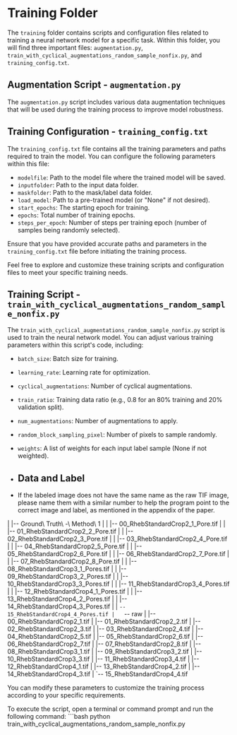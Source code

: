 # Training Folder

The `training` folder contains scripts and configuration files related to training a neural network model for a specific task. Within this folder, you will find three important files: `augmentation.py`, `train_with_cyclical_augmentations_random_sample_nonfix.py`, and `training_config.txt`.

## Augmentation Script - `augmentation.py`

The `augmentation.py` script includes various data augmentation techniques that will be used during the training process to improve model robustness.


## Training Configuration - `training_config.txt`

The `training_config.txt` file contains all the training parameters and paths required to train the model. You can configure the following parameters within this file:

- `modelfile`: Path to the model file where the trained model will be saved.
- `inputfolder`: Path to the input data folder.
- `maskfolder`: Path to the mask/label data folder.
- `load_model`: Path to a pre-trained model (or "None" if not desired).
- `start_epochs`: The starting epoch for training.
- `epochs`: Total number of training epochs.
- `steps_per_epoch`: Number of steps per training epoch (number of samples being randomly selected).

Ensure that you have provided accurate paths and parameters in the `training_config.txt` file before initiating the training process.

Feel free to explore and customize these training scripts and configuration files to meet your specific training needs.

## Training Script - `train_with_cyclical_augmentations_random_sample_nonfix.py`

The `train_with_cyclical_augmentations_random_sample_nonfix.py` script is used to train the neural network model. You can adjust various training parameters within this script's code, including:

- `batch_size`: Batch size for training.
- `learning_rate`: Learning rate for optimization.
- `cyclical_augmentations`: Number of cyclical augmentations.
- `train_ratio`: Training data ratio (e.g., 0.8 for an 80% training and 20% validation split).
- `num_augmentations`: Number of augmentations to apply.
- `random_block_sampling_pixel`: Number of pixels to sample randomly.
- `weights`: A list of weights for each input label sample (None if not weighted).

- ## Data and Label

- If the labeled image does not have the same name as the raw TIF image, please name them with a similar number to help the program point to the correct image and label, as mentioned in the appendix of the paper.

|   |-- Ground\ Truth\ -\ Method\ 1
|   |   |-- 00_RhebStandardCrop2_1_Pore.tif
|   |   |-- 01_RhebStandardCrop2_2_Pore.tif
|   |   |-- 02_RhebStandardCrop2_3_Pore.tif
|   |   |-- 03_RhebStandardCrop2_4_Pore.tif
|   |   |-- 04_RhebStandardCrop2_5_Pore.tif
|   |   |-- 05_RhebStandardCrop2_6_Pore.tif
|   |   |-- 06_RhebStandardCrop2_7_Pore.tif
|   |   |-- 07_RhebStandardCrop2_8_Pore.tif
|   |   |-- 08_RhebStandardCrop3_1_Pores.tif
|   |   |-- 09_RhebStandardCrop3_2_Pores.tif
|   |   |-- 10_RhebStandardCrop3_3_Pores.tif
|   |   |-- 11_RhebStandardCrop3_4_Pores.tif
|   |   |-- 12_RhebStandardCrop4_1_Pores.tif
|   |   |-- 13_RhebStandardCrop4_2_Pores.tif
|   |   |-- 14_RhebStandardCrop4_3_Pores.tif
|   |   `-- 15_RhebStandardCrop4_4_Pores.tif
|   `-- raw
|       |-- 00_RhebStandardCrop2_1.tif
|       |-- 01_RhebStandardCrop2_2.tif
|       |-- 02_RhebStandardCrop2_3.tif
|       |-- 03_RhebStandardCrop2_4.tif
|       |-- 04_RhebStandardCrop2_5.tif
|       |-- 05_RhebStandardCrop2_6.tif
|       |-- 06_RhebStandardCrop2_7.tif
|       |-- 07_RhebStandardCrop2_8.tif
|       |-- 08_RhebStandardCrop3_1.tif
|       |-- 09_RhebStandardCrop3_2.tif
|       |-- 10_RhebStandardCrop3_3.tif
|       |-- 11_RhebStandardCrop3_4.tif
|       |-- 12_RhebStandardCrop4_1.tif
|       |-- 13_RhebStandardCrop4_2.tif
|       |-- 14_RhebStandardCrop4_3.tif
|       `-- 15_RhebStandardCrop4_4.tif

You can modify these parameters to customize the training process according to your specific requirements.

To execute the script, open a terminal or command prompt and run the following command:
    ```bash
    python train_with_cyclical_augmentations_random_sample_nonfix.py
